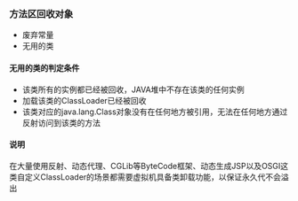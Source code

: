 ### 方法区回收对象 ###
* 废弃常量
* 无用的类

#### 无用的类的判定条件 ####
* 该类所有的实例都已经被回收，JAVA堆中不存在该类的任何实例
* 加载该类的ClassLoader已经被回收
* 该类对应的java.lang.Class对象没有在任何地方被引用，无法在任何地方通过反射访问到该类的方法

#### 说明 ###
在大量使用反射、动态代理、CGLib等ByteCode框架、动态生成JSP以及OSGI这类自定义ClassLoader的场景都需要虚拟机具备类卸载功能，以保证永久代不会溢出